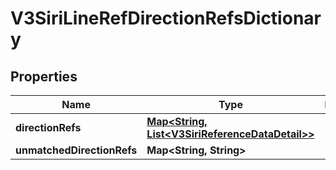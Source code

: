 # V3SiriLineRefDirectionRefsDictionary

## Properties
Name | Type | Description | Notes
------------ | ------------- | ------------- | -------------
**directionRefs** | [**Map&lt;String, List&lt;V3SiriReferenceDataDetail&gt;&gt;**](List.md) |  |  [optional]
**unmatchedDirectionRefs** | **Map&lt;String, String&gt;** |  |  [optional]
